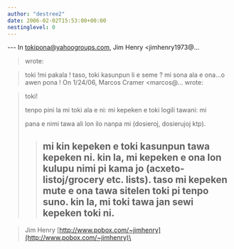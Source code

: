 ```yaml
---
author: "destree2"
date: 2006-02-02T15:53:00+00:00
nestinglevel: 0
---
```

\---
 In [tokipona@yahoogroups.com](mailto://tokipona@yahoogroups.com), Jim Henry <jimhenry1973@...
> wrote:

>toki !mi pakala ! taso, toki kasunpun li e seme ? mi sona ala e ona...o awen pona !
> On 1/24/06, Marcos Cramer <marcos@...
> wrote:

> 
> toki!
> 
>> 
> tenpo pini la mi toki ala e ni: mi kepeken e toki logili tawani: mi
> 
> pana e nimi tawa ali lon ilo nanpa mi (dosieroj, dosierujoj ktp).
>> mi kin kepeken e toki kasunpun tawa kepeken ni.
> kin la, mi kepeken e ona lon kulupu nimi pi
> kama jo (acxeto-listoj/grocery etc. lists). taso
> mi kepeken mute e ona tawa sitelen toki pi
> tenpo suno. kin la, mi toki tawa jan sewi kepeken
> toki ni.
>> --

> Jim Henry
> [http://www.pobox.com/~jimhenry](http://www.pobox.com/~jimhenry)\
>